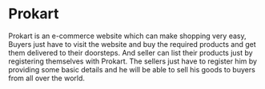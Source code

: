 # Prokart
Prokart is an e-commerce website which can make shopping very easy, Buyers just have to visit the website and buy
the required products and get them delivered to their doorsteps. And seller can list their products just by 
registering themselves with Prokart.
The sellers just have to register him by providing some basic details and he will be able to sell his goods to
buyers from all over the world.
